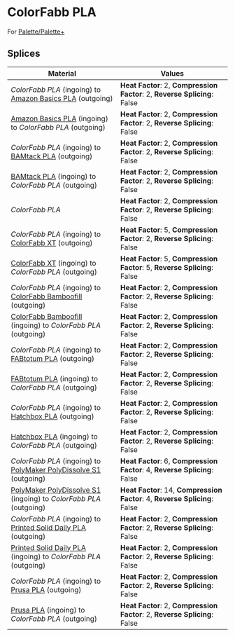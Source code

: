 # ColorFabb PLA

For [Palette/Palette+](palette.md)

## Splices

Material | Values
-------- | ------
_ColorFabb PLA_ (ingoing) to [Amazon Basics PLA](amazon_basics_pla.md) (outgoing) | **Heat Factor**: 2, **Compression Factor**: 2, **Reverse Splicing**: False
[Amazon Basics PLA](amazon_basics_pla.md) (ingoing) to _ColorFabb PLA_ (outgoing) | **Heat Factor**: 2, **Compression Factor**: 2, **Reverse Splicing**: False
_ColorFabb PLA_ (ingoing) to [BAMtack PLA](bamtack_pla.md) (outgoing) | **Heat Factor**: 2, **Compression Factor**: 2, **Reverse Splicing**: False
[BAMtack PLA](bamtack_pla.md) (ingoing) to _ColorFabb PLA_ (outgoing) | **Heat Factor**: 2, **Compression Factor**: 2, **Reverse Splicing**: False
_ColorFabb PLA_ | **Heat Factor**: 2, **Compression Factor**: 2, **Reverse Splicing**: False
_ColorFabb PLA_ (ingoing) to [ColorFabb XT](colorfabb_xt.md) (outgoing) | **Heat Factor**: 5, **Compression Factor**: 2, **Reverse Splicing**: False
[ColorFabb XT](colorfabb_xt.md) (ingoing) to _ColorFabb PLA_ (outgoing) | **Heat Factor**: 5, **Compression Factor**: 5, **Reverse Splicing**: False
_ColorFabb PLA_ (ingoing) to [ColorFabb Bamboofill](colorfabb_bamboofill.md) (outgoing) | **Heat Factor**: 2, **Compression Factor**: 2, **Reverse Splicing**: False
[ColorFabb Bamboofill](colorfabb_bamboofill.md) (ingoing) to _ColorFabb PLA_ (outgoing) | **Heat Factor**: 2, **Compression Factor**: 2, **Reverse Splicing**: False
_ColorFabb PLA_ (ingoing) to [FABtotum PLA](fabtotum_pla.md) (outgoing) | **Heat Factor**: 2, **Compression Factor**: 2, **Reverse Splicing**: False
[FABtotum PLA](fabtotum_pla.md) (ingoing) to _ColorFabb PLA_ (outgoing) | **Heat Factor**: 2, **Compression Factor**: 2, **Reverse Splicing**: False
_ColorFabb PLA_ (ingoing) to [Hatchbox PLA](hatchbox_pla.md) (outgoing) | **Heat Factor**: 2, **Compression Factor**: 2, **Reverse Splicing**: False
[Hatchbox PLA](hatchbox_pla.md) (ingoing) to _ColorFabb PLA_ (outgoing) | **Heat Factor**: 2, **Compression Factor**: 2, **Reverse Splicing**: False
_ColorFabb PLA_ (ingoing) to [PolyMaker PolyDissolve S1](polymaker_polydissolve_s1.md) (outgoing) | **Heat Factor**: 6, **Compression Factor**: 4, **Reverse Splicing**: False
[PolyMaker PolyDissolve S1](polymaker_polydissolve_s1.md) (ingoing) to _ColorFabb PLA_ (outgoing) | **Heat Factor**: 14, **Compression Factor**: 4, **Reverse Splicing**: False
_ColorFabb PLA_ (ingoing) to [Printed Solid Daily PLA](printed_solid_daily_pla.md) (outgoing) | **Heat Factor**: 2, **Compression Factor**: 2, **Reverse Splicing**: False
[Printed Solid Daily PLA](printed_solid_daily_pla.md) (ingoing) to _ColorFabb PLA_ (outgoing) | **Heat Factor**: 2, **Compression Factor**: 2, **Reverse Splicing**: False
_ColorFabb PLA_ (ingoing) to [Prusa PLA](prusa_pla.md) (outgoing) | **Heat Factor**: 2, **Compression Factor**: 2, **Reverse Splicing**: False
[Prusa PLA](prusa_pla.md) (ingoing) to _ColorFabb PLA_ (outgoing) | **Heat Factor**: 2, **Compression Factor**: 2, **Reverse Splicing**: False
